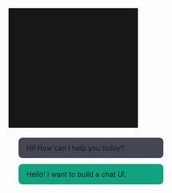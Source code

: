 <!DOCTYPE html>
<html lang="en">
<head>
  <meta charset="UTF-8">
  <meta name="viewport" content="width=device-width, initial-scale=1.0">
  <title>ChatGPT-Style Fullscreen Chat</title>
  <style>
    * {
      margin: 0;
      padding: 0;
      box-sizing: border-box;
    }

    body {
      height: 100vh;
      display: flex;
      background-color: #202123; /* ChatGPT dark background */
      color: white;
      font-family: Arial, sans-serif;
    }

    /* Sidebar */
    .sidebar {
      width: 260px;
      background-color: #171717;
      display: flex;
      flex-direction: column;
      padding: 20px;
      border-right: 1px solid #2a2a2a;
    }

    .sidebar h2 {
      margin-bottom: 20px;
      font-size: 18px;
    }

    /* Main Chat Area */
    .chat-container {
      flex: 1;
      display: flex;
      flex-direction: column;
      height: 100vh;
    }

    .messages {
      flex: 1;
      padding: 20px;
      overflow-y: auto;
    }

    .message {
      max-width: 80%;
      margin-bottom: 12px;
      padding: 12px 16px;
      border-radius: 8px;
    }

    .bot {
      background-color: #444654;
      align-self: flex-start;
    }

    .user {
      background-color: #10a37f;
      align-self: flex-end;
    }

    /* Input area */
    .input-area {
      padding: 16px;
      background-color: #343541;
      display: flex;
      gap: 10px;
    }

    .input-area input {
      flex: 1;
      padding: 12px;
      border: none;
      border-radius: 6px;
      outline: none;
      font-size: 16px;
    }

    .input-area button {
      padding: 12px 20px;
      background-color: #10a37f;
      border: none;
      border-radius: 6px;
      color: white;
      cursor: pointer;
    }
  </style>
</head>
<body>

  <!-- Sidebar -->
  <div class="sidebar">
    <h2>ChatGPT</h2>
    <p>New chat</p>
    <p>Search chats</p>
    <p>Library</p>
  </div>

  <!-- Chat Area -->
  <div class="chat-container">
    <div class="messages" id="messages">
      <div class="message bot">Hi! How can I help you today?</div>
      <div class="message user">Hello! I want to build a chat UI.</div>
    </div>
    <div class="input-area">
      <input type="text" placeholder="Type a message..." id="userInput">
      <button onclick="
